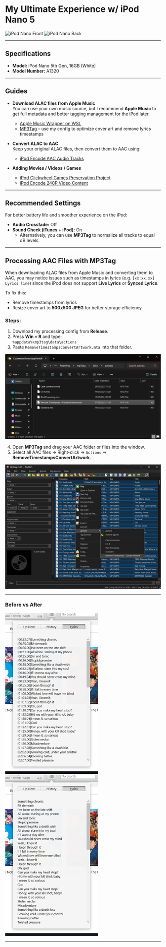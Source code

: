 # My Ultimate Experience w/ iPod Nano 5

<p>
  <img src="Img/Na1.png" alt="iPod Nano Front" width="300"/>
  <img src="Img/Na3.png" alt="iPod Nano Back" width="300"/>
</p>

---

## Specifications  

- **Model:** iPod Nano 5th Gen, 16GB (White)  
- **Model Number:** A1320  

---

## Guides  

- **Download ALAC files from Apple Music**  
  You can use your own music source, but I recommend **Apple Music** to get full metadata and better tagging management for the iPod later.  
  - [Apple Music Wrapper on WSL](https://telegra.ph/Apple-Music-Wrapper-On-WSL1-07-21)  
  - [MP3Tag](https://www.mp3tag.de/en/download.html) – use my config to optimize cover art and remove lyrics timestamps  

- **Convert ALAC to AAC**  
  Keep your original ALAC files, then convert them to AAC using:  
  - [iPod Encode AAC Audio Tracks](https://github.com/Olsro/reddit-ipod-guides/blob/main/guides/encode-audio-tracks-oldapple.md)  

- **Adding Movies / Videos / Games**  
  - [iPod Clickwheel Games Preservation Project](https://github.com/Olsro/ipodclickwheelgamespreservationproject)  
  - [iPod Encode 240P Video Content](https://github.com/Olsro/reddit-ipod-guides/blob/main/guides/ipod-encode-240p-video-content.md)  

---

## Recommended Settings  

For better battery life and smoother experience on the iPod:  

- **Audio Crossfade:** Off  
- **Sound Check (iTunes + iPod):** On  
  - Alternatively, you can use **MP3Tag** to normalize all tracks to equal dB levels.  

---

## Processing AAC Files with MP3Tag  

When downloading ALAC files from Apple Music and converting them to AAC, you may notice issues such as timestamps in lyrics (e.g. `[xx:xx.xx] Lyrics line`) since the iPod does not support **Live Lyrics** or **Synced Lyrics**.  

To fix this:  

- Remove timestamps from lyrics  
- Resize cover art to **500x500 JPEG** for better storage efficiency  

### Steps:  

1. Download my processing config from **Release**.  
2. Press **Win + R** and type:  
`%appdata%\mp3tag\data\actions`
3. Paste `RemoveTimestampsConvertArtwork.mta` into that folder.  

<p>
<img src="Img/MTAPlace.png" alt="MTA Placement"/>
</p>  

4. Open **MP3Tag** and drag your AAC folder or files into the window.  
5. Select all AAC files → Right-click → `Actions` → **RemoveTimestampsConvertArtwork**.  

![AAC Actions](Img/AACActions.png)  

---

### Before vs After  

<img src="Img/Before.png" alt="Before" width="300"/> <img src="Img/After.png" alt="After" width="300"/>

---
